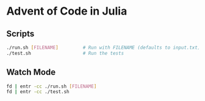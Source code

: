 # Advent of Code in Julia

## Scripts

```sh
./run.sh [FILENAME]         # Run with FILENAME (defaults to input.txt)
./test.sh                   # Run the tests
```

## Watch Mode

```sh
fd | entr -cc ./run.sh [FILENAME]
fd | entr -cc ./test.sh
```
